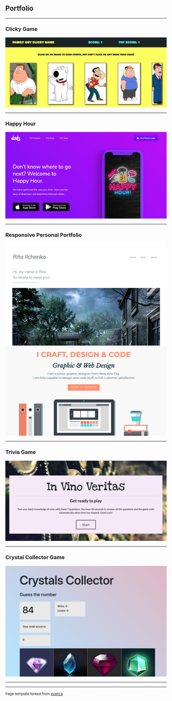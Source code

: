 ## Portfolio

---

### Clicky Game

[<img src="images/clicky-game.png?raw=true"/>](https://ritailchenko.github.io/Clicky-Game/)

---

### Happy Hour

[<img src="images/HappyHour.png?raw=true"/>](https://ritailchenko.github.io/Team5-Project1/)

---

### Responsive Personal Portfolio

[<img src="images/portfolio.png?raw=true"/>](https://ritailchenko.github.io/Personal-Portfolio/)
[<img src="images/portfolio2.png?raw=true"/>](https://ritailchenko.github.io/Responsive-Portfolio/)

---

### Trivia Game

[<img src="images/TriviaGame.png?raw=true"/>](https://ritailchenko.github.io/TriviaGame/)

---

### Crystal Collector Game

[<img src="images/CrystalsCollector.png?raw=true"/>](https://ritailchenko.github.io/unit-4-game/)

---



---
<p style="font-size:11px">Page template forked from <a href="https://github.com/evanca/quick-portfolio">evanca</a></p>
<!-- Remove above link if you don't want to attibute -->
